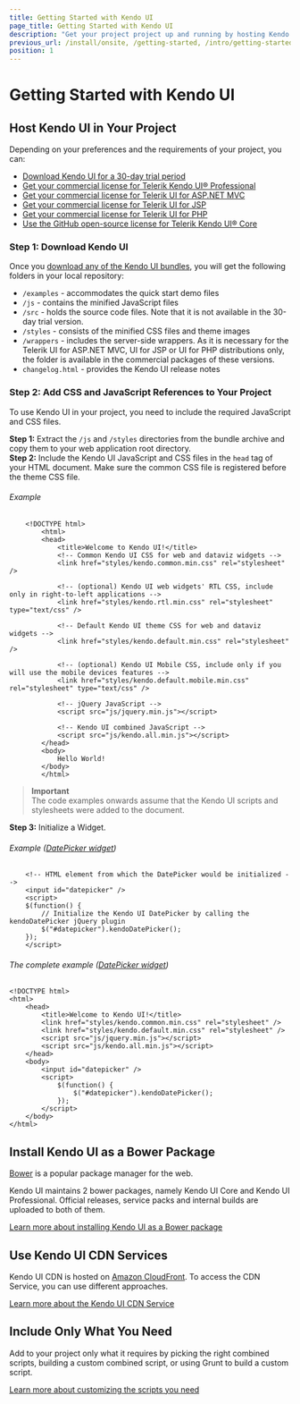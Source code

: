 ```yaml
---
title: Getting Started with Kendo UI
page_title: Getting Started with Kendo UI
description: "Get your project project up and running by hosting Kendo UI, downloading Kendo UI bower package, or using Kendo UI CDN service."
previous_url: /install/onsite, /getting-started, /intro/getting-started
position: 1
---
```


# Getting Started with Kendo UI

## Host Kendo UI in Your Project

Depending on your preferences and the requirements of your project, you can:

* [Download Kendo UI for a 30-day trial period](http://www.telerik.com/download/kendo-ui)
* [Get your commercial license for Telerik Kendo UI® Professional](http://www.telerik.com/purchase/kendo-ui)
* [Get your commercial license for Telerik UI for ASP.NET MVC](http://www.telerik.com/purchase/aspnet-mvc)
* [Get your commercial license for Telerik UI for JSP](http://www.telerik.com/purchase/jsp-ui)
* [Get your commercial license for Telerik UI for PHP](http://www.telerik.com/purchase/php-ui)
* [Use the GitHub open-source license for Telerik Kendo UI® Core](https://github.com/telerik/kendo-ui-core)

### Step 1: Download Kendo UI

Once you [download any of the Kendo UI bundles](http://www.telerik.com/download/kendo-ui), you will get the following folders in your local repository:

* `/examples` - accommodates the quick start demo files
* `/js` - contains the minified JavaScript files
* `/src` - holds the source code files. Note that it is not available in the 30-day trial version.
* `/styles` - consists of the minified CSS files and theme images
* `/wrappers` - includes the server-side wrappers. As it is necessary for the Telerik UI for ASP.NET MVC, UI for JSP or UI for PHP distributions only, the folder is available in the commercial packages of these versions.
* `changelog.html` - provides the Kendo UI release notes

### Step 2: Add CSS and JavaScript References to Your Project

To use Kendo UI in your project, you need to include the required JavaScript and CSS files.

**Step 1:** Extract the `/js` and `/styles` directories from the bundle archive and copy them to your web application root directory.  
**Step 2:** Include the Kendo UI JavaScript and CSS files in the `head` tag of your HTML document. Make sure the common CSS file is registered before the theme CSS file.

###### Example

		<!DOCTYPE html>
	        <html>
	        <head>
	            <title>Welcome to Kendo UI!</title>
	            <!-- Common Kendo UI CSS for web and dataviz widgets -->
	            <link href="styles/kendo.common.min.css" rel="stylesheet" />

	            <!-- (optional) Kendo UI web widgets' RTL CSS, include only in right-to-left applications -->
	            <link href="styles/kendo.rtl.min.css" rel="stylesheet" type="text/css" />

	            <!-- Default Kendo UI theme CSS for web and dataviz widgets -->
	            <link href="styles/kendo.default.min.css" rel="stylesheet" />

	            <!-- (optional) Kendo UI Mobile CSS, include only if you will use the mobile devices features -->
	            <link href="styles/kendo.default.mobile.min.css" rel="stylesheet" type="text/css" />

	            <!-- jQuery JavaScript -->
	            <script src="js/jquery.min.js"></script>

	            <!-- Kendo UI combined JavaScript -->
	            <script src="js/kendo.all.min.js"></script>
	        </head>
	        <body>
	            Hello World!
	        </body>
	        </html>

> **Important**  
> The code examples onwards assume that the Kendo UI scripts and stylesheets were added to the document.

**Step 3:** Initialize a Widget.

###### Example ([DatePicker widget](http://demos.telerik.com/kendo-ui/datepicker/index))

        <!-- HTML element from which the DatePicker would be initialized -->
        <input id="datepicker" />
        <script>
        $(function() {
            // Initialize the Kendo UI DatePicker by calling the kendoDatePicker jQuery plugin
            $("#datepicker").kendoDatePicker();
        });
        </script>

###### The complete example ([DatePicker widget](http://demos.telerik.com/kendo-ui/datepicker/index))

    <!DOCTYPE html>
    <html>
        <head>
            <title>Welcome to Kendo UI!</title>
            <link href="styles/kendo.common.min.css" rel="stylesheet" />
            <link href="styles/kendo.default.min.css" rel="stylesheet" />
            <script src="js/jquery.min.js"></script>
            <script src="js/kendo.all.min.js"></script>
        </head>
        <body>
            <input id="datepicker" />
            <script>
                $(function() {
                    $("#datepicker").kendoDatePicker();
                });
            </script>
        </body>
    </html>

## Install Kendo UI as a Bower Package

[Bower](http://bower.io/) is a popular package manager for the web.

Kendo UI maintains 2 bower packages, namely Kendo UI Core and Kendo UI Professional. Official releases, service packs and internal builds are uploaded to both of them.

[Learn more about installing Kendo UI as a Bower package](/intro/installation/bower-install)

## Use Kendo UI CDN Services

Kendo UI CDN is hosted on [Amazon CloudFront](https://aws.amazon.com/cloudfront/). To access the CDN Service, you can use different approaches.

[Learn more about the Kendo UI CDN Service](/intro/installation/cdn-service)

## Include Only What You Need

Add to your project only what it requires by picking the right combined scripts, building a custom combined script, or using Grunt to build a custom script.

[Learn more about customizing the scripts you need](/intro/installation/what-you-need)
